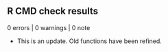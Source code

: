 ## R CMD check results

0 errors | 0 warnings | 0 note

* This is an update. Old functions have been refined.
